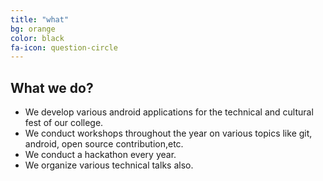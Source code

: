 ```yaml
---
title: "what"
bg: orange
color: black
fa-icon: question-circle
---
```


## What we do?

- We develop various android applications for the technical and cultural fest of our college.
- We conduct workshops throughout the year on various topics like git, android, open source contribution,etc.
- We conduct a hackathon every year. 
- We organize various technical talks also.